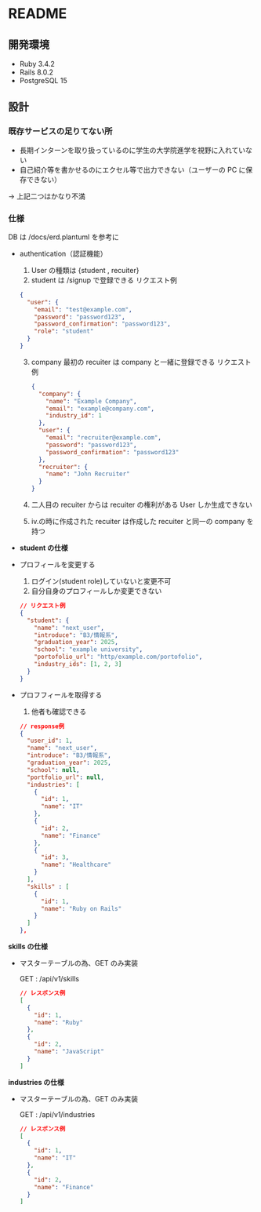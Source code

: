 # README

## 開発環境

- Ruby 3.4.2
- Rails 8.0.2
- PostgreSQL 15

## 設計

### 既存サービスの足りてない所

- 長期インターンを取り扱っているのに学生の大学院進学を視野に入れていない
- 自己紹介等を書かせるのにエクセル等で出力できない（ユーザーの PC に保存できない）

-> 上記二つはかなり不満

### 仕様

DB は /docs/erd.plantuml を参考に

- authentication（認証機能）

  1. User の種類は {student , recuiter}
  2. student は /signup で登録できる
     リクエスト例

  ```json
  {
    "user": {
      "email": "test@example.com",
      "password": "password123",
      "password_confirmation": "password123",
      "role": "student"
    }
  }
  ```

  3.  company 最初の recuiter は company と一緒に登録できる
      リクエスト例

      ```json
      {
        "company": {
          "name": "Example Company",
          "email": "example@company.com",
          "industry_id": 1
        },
        "user": {
          "email": "recruiter@example.com",
          "password": "password123",
          "password_confirmation": "password123"
        },
        "recruiter": {
          "name": "John Recruiter"
        }
      }
      ```

  4.  二人目の recuiter からは recuiter の権利がある User しか生成できない
  5.  iv.の時に作成された recuiter は作成した recuiter と同一の company を持つ

- **student の仕様**

- プロフィールを変更する

  1. ログイン(student role)していないと変更不可
  2. 自分自身のプロフィールしか変更できない

  ```json
  // リクエスト例
  {
    "student": {
      "name": "next_user",
      "introduce": "B3/情報系",
      "graduation_year": 2025,
      "school": "example university",
      "portofolio_url": "http/example.com/portofolio",
      "industry_ids": [1, 2, 3]
    }
  }
  ```

- プロフフィールを取得する

  1. 他者も確認できる

  ```json
  // response例
  {
    "user_id": 1,
    "name": "next_user",
    "introduce": "B3/情報系",
    "graduation_year": 2025,
    "school": null,
    "portfolio_url": null,
    "industries": [
      {
        "id": 1,
        "name": "IT"
      },
      {
        "id": 2,
        "name": "Finance"
      },
      {
        "id": 3,
        "name": "Healthcare"
      }
    ],
    "skills" : [
      {
        "id": 1,
        "name": "Ruby on Rails"
      }
    ]
  },
  ```

**skills の仕様**

- マスターテーブルの為、GET のみ実装

  GET : /api/v1/skills

  ```json
  // レスポンス例
  [
    {
      "id": 1,
      "name": "Ruby"
    },
    {
      "id": 2,
      "name": "JavaScript"
    }
  ]
  ```

**industries の仕様**

- マスターテーブルの為、GET のみ実装

  GET : /api/v1/industries

  ```json
  // レスポンス例
  [
    {
      "id": 1,
      "name": "IT"
    },
    {
      "id": 2,
      "name": "Finance"
    }
  ]
  ```
